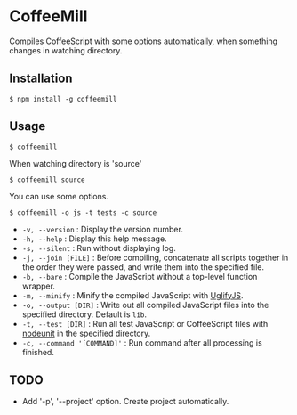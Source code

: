 # CoffeeMill

Compiles CoffeeScript with some options automatically, when something changes in watching directory.

## Installation

    $ npm install -g coffeemill

## Usage

    $ coffeemill

When watching directory is 'source'

    $ coffeemill source

You can use some options.

    $ coffeemill -o js -t tests -c source

* `-v, --version` : Display the version number.
* `-h, --help` : Display this help message.
* `-s, --silent` : Run without displaying log.
* `-j, --join [FILE]` : Before compiling, concatenate all scripts together in the order they were passed, and write them into the specified file.
* `-b, --bare` : Compile the JavaScript without a top-level function wrapper.
* `-m, --minify` : Minify the compiled JavaScript with [UglifyJS](https://github.com/mishoo/UglifyJS).
* `-o, --output [DIR]` : Write out all compiled JavaScript files into the specified directory. Default is `lib`.
* `-t, --test [DIR]` : Run all test JavaScript or CoffeeScript files with [nodeunit](https://github.com/caolan/nodeunit) in the specified directory.
* `-c, --command '[COMMAND]'` : Run command after all processing is finished.

## TODO

* Add '-p', '--project' option. Create project automatically.
